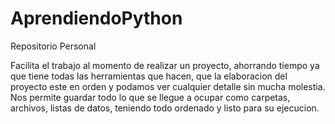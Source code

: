 # AprendiendoPython
Repositorio Personal

Facilita el trabajo al momento de realizar un proyecto, ahorrando
tiempo ya que tiene todas las herramientas que hacen, que la
elaboracion del proyecto este en orden y podamos ver cualquier
detalle sin mucha molestia. Nos permite guardar todo lo que se
llegue a ocupar como carpetas, archivos, listas de datos, teniendo
todo ordenado y listo para su ejecucion.
